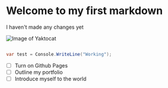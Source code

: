 # Welcome to my first markdown
I haven't made any changes yet

![Image of Yaktocat](https://images.rawpixel.com/image_png_800/cHJpdmF0ZS9sci9pbWFnZXMvd2Vic2l0ZS8yMDIzLTA4L3Jhd3BpeGVsX29mZmljZV8xMl9jYXRfc2h5X3N0dWRpb19saWdodF93aGl0ZV9iYWNrZ3JvdW5kX2N1dGVfcF9hNmY3ZjY4Mi0wNjc4LTRiODgtOWNjYi05N2RhMmMwMGI1N2VfMS5wbmc.png)


``` C#

var test = Console.WriteLine("Working");

```

- [ ] Turn on Github Pages
- [ ] Outline my portfolio
- [ ] Introduce myself to the world
